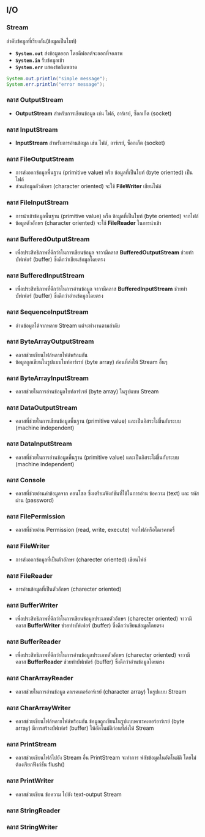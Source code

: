 ## I/O
### Stream
ลำดับข้อมูลที่เรียงกัน(ข้อมูลเป็นไบท์)
* **`System.out`** ส่งข้อมูลออก โดยดีฟอลต์จะออกที่จอภาพ
* **`System.in`** รับข้อมูลเข้า
* **`System.err`** แสดงข้อผิดพลาด
```java
System.out.println("simple message");
System.err.println("error message");
```
### คลาส OutputStream
*  **OutputStream** สำหรับการเขียนข้อมูล เช่น ไฟล์, อาร์เรย์, ซ็อกเก็ต (socket)

### คลาส InputStream
* **InputStream** สำหรับการอ่านข้อมูล เช่น ไฟล์, อาร์เรย์, ซ็อกเก็ต (socket)

### คลาส FileOutputStream
* การส่งออกข้อมูลพื้นฐาน (primitive value) หรือ ข้อมูลที่เป็นไบท์ (byte oriented) เป็นไฟล์ 
* ส่วนข้อมูลตัวอักษร (character oriented) จะใช้ **FileWriter** เขียนไฟล์

### คลาส FileInputStream
* การนำเข้าข้อมูลพื้นฐาน (primitive value) หรือ ข้อมูลที่เป็นไบท์ (byte oriented) จากไฟล์ 
* ข้อมูลตัวอักษร (character oriented) จะใช้ **FileReader** ในการนำเข้า

### คลาส BufferedOutputStream
* เพื่อประสิทธิภาพที่ดีกว่าในการเขียนข้อมูล จาวามีคลาส **BufferedOutputStream** ช่วยทำบัฟเฟอร์ (buffer) ซึ่งดีกว่าเขียนข้อมูลโดยตรง

### คลาส BufferedInputStream
* เพื่อประสิทธิภาพที่ดีกว่าในการอ่านข้อมูล  จาวามีคลาส **BufferedInputStream** ช่วยทำบัฟเฟอร์ (buffer) ซึ่งดีกว่าอ่านข้อมูลโดยตรง

### คลาส SequenceInputStream
* อ่านข้อมูลได้จากหลาย Stream แต่จะทำงานตามลำดับ

### คลาส ByteArrayOutputStream
* คลาสช่วยเขียนไฟล์หลายไฟล์พร้อมกัน 
* ข้อมูลถูกเขียนในรูปแบบไบท์อาร์เรย์ (byte array) ก่อนที่ส่งให้ Stream อื่นๆ

### คลาส ByteArrayInputStream
* คลาสช่วยในการอ่านข้อมูลไบท์อาร์เรย์ (byte array) ในรูปแบบ Stream

### คลาส DataOutputStream
* คลาสที่ช่วยในการเขียนข้อมูลพื้นฐาน (primitive value) และเป็นอิสระไม่ขึ้นกับระบบ (machine independent)

### คลาส DataInputStream
* คลาสที่ช่วยในการอ่านข้อมูลพื้นฐาน (primitive value) และเป็นอิสระไม่ขึ้นกับระบบ (machine independent)

### คลาส Console
* คลาสที่ช่วยอ่านค่าข้อมูลจาก คอนโซล ซึ่งเตรียมฟังก์ชันที่ใช้ในการอ่าน ข้อความ (text) และ รหัสผ่าน (password)

### คลาส FilePermission
* คลาสที่ช่วยอ่าน Permission (read, write, execute) จากไฟล์หรือไดเรคทอรี่

### คลาส FileWriter
* การส่งออกข้อมูลที่เป็นตัวอักษร (charecter oriented) เขียนไฟล์ 

### คลาส FileReader
* การอ่านข้อมูลที่เป็นตัวอักษร  (charecter oriented)

### คลาส BufferWriter
* เพื่อประสิทธิภาพที่ดีกว่าในการเขียนข้อมูลประเภทตัวอักษร (charecter oriented) จาวามีคลาส **BufferWriter** ช่วยทำบัฟเฟอร์ (buffer) ซึ่งดีกว่าเขียนข้อมูลโดยตรง

### คลาส BufferReader
* เพื่อประสิทธิภาพที่ดีกว่าในการอ่านข้อมูลประเภทตัวอักษร (charecter oriented) จาวามีคลาส **BufferReader** ช่วยทำบัฟเฟอร์ (buffer) ซึ่งดีกว่าอ่านข้อมูลโดยตรง

### คลาส CharArrayReader
* คลาสช่วยในการอ่านข้อมูล คาเรคเตอร์อาร์เรย์ (character array) ในรูปแบบ Stream

### คลาส CharArrayWriter
* คลาสช่วยเขียนไฟล์หลายไฟล์พร้อมกัน ข้อมูลถูกเขียนในรูปแบบคาเรคเตอร์อาร์เรย์ (byte array) มีการสร้างบัฟเฟอร์ (buffer) ให้อัตโนมัติก่อนที่ส่งให้ Stream

### คลาส PrintStream
* คลาสช่วยเขียนไฟล์ไปยัง Stream อื่น PrintStream จะทำการ ฟลัชข้อมูลในอัตโนมัติ โดยไม่ต้องเรียกฟังก์ชัน flush()

### คลาส PrintWriter
* คลาสช่วยเขียน ข้อความ ไปยัง text-output Stream

### คลาส StringReader

### คลาส StringWriter


